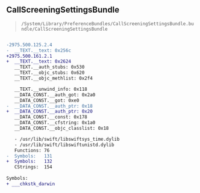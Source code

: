 ## CallScreeningSettingsBundle

> `/System/Library/PreferenceBundles/CallScreeningSettingsBundle.bundle/CallScreeningSettingsBundle`

```diff

-2975.500.125.2.4
-  __TEXT.__text: 0x256c
+2975.500.161.2.1
+  __TEXT.__text: 0x2624
   __TEXT.__auth_stubs: 0x530
   __TEXT.__objc_stubs: 0x620
   __TEXT.__objc_methlist: 0x2f4

   __TEXT.__unwind_info: 0x118
   __DATA_CONST.__auth_got: 0x2a0
   __DATA_CONST.__got: 0xe0
-  __DATA_CONST.__auth_ptr: 0x18
+  __DATA_CONST.__auth_ptr: 0x20
   __DATA_CONST.__const: 0x178
   __DATA_CONST.__cfstring: 0x1a0
   __DATA_CONST.__objc_classlist: 0x18

   - /usr/lib/swift/libswiftsys_time.dylib
   - /usr/lib/swift/libswiftunistd.dylib
   Functions: 76
-  Symbols:   131
+  Symbols:   132
   CStrings:  154
 
Symbols:
+ ___chkstk_darwin

```
